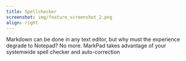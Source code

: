```yaml
---
title: Spellchecker
screenshot: img/feature_screenshot_2.png
align: right
---
```


Markdown can be done in any text editor, but why must the experience degrade to Notepad? No more. MarkPad takes advantage of your systemwide spell checker and auto-correction